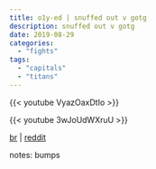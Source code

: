 ```yaml
---
title: o1y-ed | snuffed out v gotg
description: snuffed out v gotg
date: 2019-08-29
categories:
  - "fights"
tags:
  - "capitals"
  - "titans"
---
```



{{< youtube VyazOaxDtIo >}}

{{< youtube 3wJoUdWXruU >}}

[br](https://fleetcom.space/battlereport/txhskBRb5LM28A3ah) | [reddit](https://reddit.com/r/Eve/comments/csyef4/o1yed_habbening_thread/)  

notes: bumps
